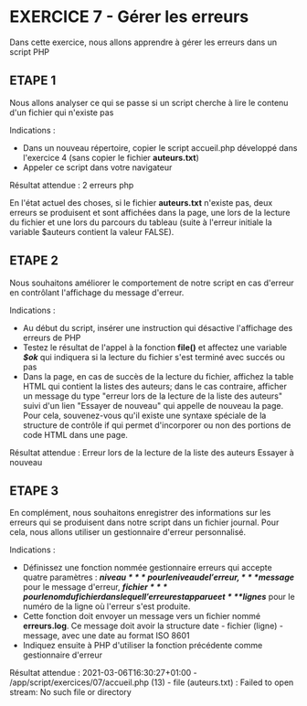 #   EXERCICE 7 - Gérer les erreurs  #

Dans cette exercice, nous allons apprendre à gérer les erreurs dans un script PHP
 
## ETAPE 1
 
Nous allons analyser ce qui se passe si un script cherche à lire le contenu d'un fichier qui n'existe pas
 
Indications :
  - Dans un nouveau répertoire, copier le script accueil.php développé dans l'exercice 4 (sans copier le fichier **auteurs.txt**)
  - Appeler ce script dans votre navigateur
 
Résultat attendue :
    2 erreurs php
 
En l'état actuel des choses, si le fichier **auteurs.txt** n'existe pas, deux erreurs se produisent et sont affichées dans la page, une lors de la lecture du fichier et une lors du parcours du tableau (suite à l'erreur initiale la variable $auteurs contient la valeur FALSE).
 
## ETAPE 2
 
Nous souhaitons améliorer le comportement de notre script en cas d'erreur en contrôlant l'affichage du message d'erreur.
 
Indications :
  - Au début du script, insérer une instruction qui désactive l'affichage des erreurs de PHP
  - Testez le résultat de l'appel à la fonction **file()** et affectez une variable ***$ok*** qui indiquera si la lecture du fichier s'est terminé avec succés ou pas
  - Dans la page, en cas de succès de la lecture du fichier, affichez la table HTML qui contient la listes des auteurs; dans le cas contraire, afficher un message du type "erreur lors de la lecture de la liste des auteurs" suivi d'un lien "Essayer de nouveau" qui appelle de nouveau la page. Pour cela, souvenez-vous qu'il existe une syntaxe spéciale de la structure de contrôle if qui permet d'incorporer ou non des portions de code HTML dans une page.
   
Résultat attendue :
    Erreur lors de la lecture de la liste des auteurs
    Essayer à nouveau
 
## ETAPE 3
 
En complément, nous souhaitons enregistrer des informations sur les erreurs qui se produisent dans notre script dans un fichier journal. Pour cela, nous allons utiliser un gestionnaire d'erreur personnalisé.
 
Indications :
  - Définissez une fonction nommée gestionnaire erreurs qui accepte quatre paramètres : ***$niveau*** pour le niveau de l'erreur, ***$message*** pour le message d'erreur, ***$fichier*** pour le nom du fichier dans lequel l'erreur est apparue et ***$lignes*** pour le numéro de la ligne où l'erreur s'est produite.
  - Cette fonction doit envoyer un message vers un fichier nommé **erreurs.log**. Ce message doit avoir la structure date - fichier (ligne) - message, avec une date au format ISO 8601
  - Indiquez ensuite à PHP d'utiliser la fonction précédente comme gestionnaire d'erreur
 
Résultat attendue :
2021-03-06T16:30:27+01:00 - /app/script/exercices/07/accueil.php (13) - file (auteurs.txt) : Failed to open stream: No such file or directory
 
 

